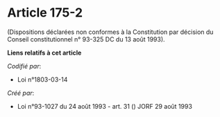 # Article 175-2

(Dispositions déclarées non conformes à la Constitution par décision du Conseil constitutionnel n° 93-325 DC du 13 août
1993).

**Liens relatifs à cet article**

_Codifié par_:

  - Loi n°1803-03-14

_Créé par_:

  - Loi n°93-1027 du 24 août 1993 - art. 31 () JORF 29 août 1993
